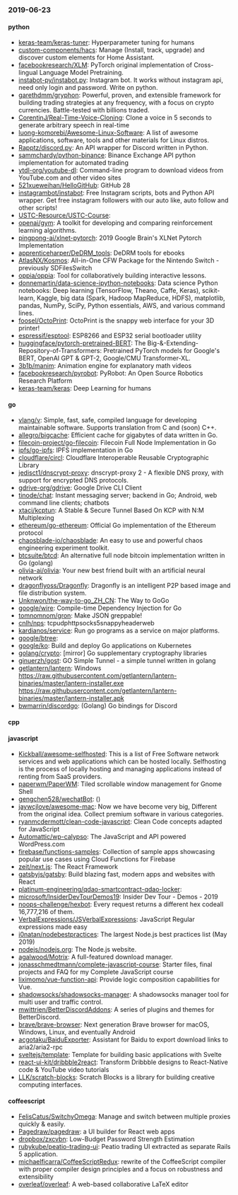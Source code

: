 ### 2019-06-23

#### python
* [keras-team/keras-tuner](https://github.com/keras-team/keras-tuner): Hyperparameter tuning for humans
* [custom-components/hacs](https://github.com/custom-components/hacs): Manage (Install, track, upgrade) and discover custom elements for Home Assistant.
* [facebookresearch/XLM](https://github.com/facebookresearch/XLM): PyTorch original implementation of Cross-lingual Language Model Pretraining.
* [instabot-py/instabot.py](https://github.com/instabot-py/instabot.py): Instagram bot. It works without instagram api, need only login and password. Write on python.
* [garethdmm/gryphon](https://github.com/garethdmm/gryphon): Powerful, proven, and extensible framework for building trading strategies at any frequency, with a focus on crypto currencies. Battle-tested with billions traded.
* [CorentinJ/Real-Time-Voice-Cloning](https://github.com/CorentinJ/Real-Time-Voice-Cloning): Clone a voice in 5 seconds to generate arbitrary speech in real-time
* [luong-komorebi/Awesome-Linux-Software](https://github.com/luong-komorebi/Awesome-Linux-Software): A list of awesome applications, software, tools and other materials for Linux distros.
* [Rapptz/discord.py](https://github.com/Rapptz/discord.py): An API wrapper for Discord written in Python.
* [sammchardy/python-binance](https://github.com/sammchardy/python-binance): Binance Exchange API python implementation for automated trading
* [ytdl-org/youtube-dl](https://github.com/ytdl-org/youtube-dl): Command-line program to download videos from YouTube.com and other video sites
* [521xueweihan/HelloGitHub](https://github.com/521xueweihan/HelloGitHub):  GitHub 28
* [instagrambot/instabot](https://github.com/instagrambot/instabot):  Free Instagram scripts, bots and Python API wrapper. Get free instagram followers with our auto like, auto follow and other scripts!
* [USTC-Resource/USTC-Course](https://github.com/USTC-Resource/USTC-Course): 
* [openai/gym](https://github.com/openai/gym): A toolkit for developing and comparing reinforcement learning algorithms.
* [pingpong-ai/xlnet-pytorch](https://github.com/pingpong-ai/xlnet-pytorch): 2019 Google Brain's XLNet Pytorch Implementation
* [apprenticeharper/DeDRM_tools](https://github.com/apprenticeharper/DeDRM_tools): DeDRM tools for ebooks
* [AtlasNX/Kosmos](https://github.com/AtlasNX/Kosmos): All-in-One CFW Package for the Nintendo Switch - previously SDFilesSwitch
* [oppia/oppia](https://github.com/oppia/oppia): Tool for collaboratively building interactive lessons.
* [donnemartin/data-science-ipython-notebooks](https://github.com/donnemartin/data-science-ipython-notebooks): Data science Python notebooks: Deep learning (TensorFlow, Theano, Caffe, Keras), scikit-learn, Kaggle, big data (Spark, Hadoop MapReduce, HDFS), matplotlib, pandas, NumPy, SciPy, Python essentials, AWS, and various command lines.
* [foosel/OctoPrint](https://github.com/foosel/OctoPrint): OctoPrint is the snappy web interface for your 3D printer!
* [espressif/esptool](https://github.com/espressif/esptool): ESP8266 and ESP32 serial bootloader utility
* [huggingface/pytorch-pretrained-BERT](https://github.com/huggingface/pytorch-pretrained-BERT): The Big-&-Extending-Repository-of-Transformers: Pretrained PyTorch models for Google's BERT, OpenAI GPT & GPT-2, Google/CMU Transformer-XL.
* [3b1b/manim](https://github.com/3b1b/manim): Animation engine for explanatory math videos
* [facebookresearch/pyrobot](https://github.com/facebookresearch/pyrobot): PyRobot: An Open Source Robotics Research Platform
* [keras-team/keras](https://github.com/keras-team/keras): Deep Learning for humans

#### go
* [vlang/v](https://github.com/vlang/v): Simple, fast, safe, compiled language for developing maintainable software. Supports translation from C and (soon) C++.
* [allegro/bigcache](https://github.com/allegro/bigcache): Efficient cache for gigabytes of data written in Go.
* [filecoin-project/go-filecoin](https://github.com/filecoin-project/go-filecoin): Filecoin Full Node Implementation in Go
* [ipfs/go-ipfs](https://github.com/ipfs/go-ipfs): IPFS implementation in Go
* [cloudflare/circl](https://github.com/cloudflare/circl): Cloudflare Interoperable Reusable Cryptographic Library
* [jedisct1/dnscrypt-proxy](https://github.com/jedisct1/dnscrypt-proxy): dnscrypt-proxy 2 - A flexible DNS proxy, with support for encrypted DNS protocols.
* [gdrive-org/gdrive](https://github.com/gdrive-org/gdrive): Google Drive CLI Client
* [tinode/chat](https://github.com/tinode/chat): Instant messaging server; backend in Go; Android, web command line clients; chatbots
* [xtaci/kcptun](https://github.com/xtaci/kcptun): A Stable & Secure Tunnel Based On KCP with N:M Multiplexing
* [ethereum/go-ethereum](https://github.com/ethereum/go-ethereum): Official Go implementation of the Ethereum protocol
* [chaosblade-io/chaosblade](https://github.com/chaosblade-io/chaosblade): An easy to use and powerful chaos engineering experiment toolkit.
* [btcsuite/btcd](https://github.com/btcsuite/btcd): An alternative full node bitcoin implementation written in Go (golang)
* [olivia-ai/olivia](https://github.com/olivia-ai/olivia): Your new best friend built with an artificial neural network
* [dragonflyoss/Dragonfly](https://github.com/dragonflyoss/Dragonfly): Dragonfly is an intelligent P2P based image and file distribution system.
* [Unknwon/the-way-to-go_ZH_CN](https://github.com/Unknwon/the-way-to-go_ZH_CN): The Way to GoGo 
* [google/wire](https://github.com/google/wire): Compile-time Dependency Injection for Go
* [tomnomnom/gron](https://github.com/tomnomnom/gron): Make JSON greppable!
* [cnlh/nps](https://github.com/cnlh/nps): tcpudphttpsocks5snappyheaderweb
* [kardianos/service](https://github.com/kardianos/service): Run go programs as a service on major platforms.
* [google/btree](https://github.com/google/btree): 
* [google/ko](https://github.com/google/ko): Build and deploy Go applications on Kubernetes
* [golang/crypto](https://github.com/golang/crypto): [mirror] Go supplementary cryptography libraries
* [ginuerzh/gost](https://github.com/ginuerzh/gost): GO Simple Tunnel - a simple tunnel written in golang
* [getlantern/lantern](https://github.com/getlantern/lantern): Windows https://raw.githubusercontent.com/getlantern/lantern-binaries/master/lantern-installer.exe  https://raw.githubusercontent.com/getlantern/lantern-binaries/master/lantern-installer.apk
* [bwmarrin/discordgo](https://github.com/bwmarrin/discordgo): (Golang) Go bindings for Discord

#### cpp

#### javascript
* [Kickball/awesome-selfhosted](https://github.com/Kickball/awesome-selfhosted): This is a list of Free Software network services and web applications which can be hosted locally. Selfhosting is the process of locally hosting and managing applications instead of renting from SaaS providers.
* [paperwm/PaperWM](https://github.com/paperwm/PaperWM): Tiled scrollable window management for Gnome Shell
* [gengchen528/wechatBot](https://github.com/gengchen528/wechatBot): ()
* [jaywcjlove/awesome-mac](https://github.com/jaywcjlove/awesome-mac):  Now we have become very big, Different from the original idea. Collect premium software in various categories.
* [ryanmcdermott/clean-code-javascript](https://github.com/ryanmcdermott/clean-code-javascript):  Clean Code concepts adapted for JavaScript
* [Automattic/wp-calypso](https://github.com/Automattic/wp-calypso): The JavaScript and API powered WordPress.com
* [firebase/functions-samples](https://github.com/firebase/functions-samples): Collection of sample apps showcasing popular use cases using Cloud Functions for Firebase
* [zeit/next.js](https://github.com/zeit/next.js): The React Framework
* [gatsbyjs/gatsby](https://github.com/gatsbyjs/gatsby): Build blazing fast, modern apps and websites with React
* [platinum-engineering/qdao-smartcontract-qdao-locker](https://github.com/platinum-engineering/qdao-smartcontract-qdao-locker): 
* [microsoft/InsiderDevTourDemos19](https://github.com/microsoft/InsiderDevTourDemos19): Insider Dev Tour - Demos - 2019
* [noops-challenge/hexbot](https://github.com/noops-challenge/hexbot): Every request returns a different hex codeall 16,777,216 of them.
* [VerbalExpressions/JSVerbalExpressions](https://github.com/VerbalExpressions/JSVerbalExpressions): JavaScript Regular expressions made easy
* [i0natan/nodebestpractices](https://github.com/i0natan/nodebestpractices):  The largest Node.js best practices list (May 2019)
* [nodejs/nodejs.org](https://github.com/nodejs/nodejs.org): The Node.js website.
* [agalwood/Motrix](https://github.com/agalwood/Motrix): A full-featured download manager.
* [jonasschmedtmann/complete-javascript-course](https://github.com/jonasschmedtmann/complete-javascript-course): Starter files, final projects and FAQ for my Complete JavaScript course
* [liximomo/vue-function-api](https://github.com/liximomo/vue-function-api): Provide logic composition capabilities for Vue.
* [shadowsocks/shadowsocks-manager](https://github.com/shadowsocks/shadowsocks-manager): A shadowsocks manager tool for multi user and traffic control.
* [mwittrien/BetterDiscordAddons](https://github.com/mwittrien/BetterDiscordAddons): A series of plugins and themes for BetterDiscord.
* [brave/brave-browser](https://github.com/brave/brave-browser): Next generation Brave browser for macOS, Windows, Linux, and eventually Android
* [acgotaku/BaiduExporter](https://github.com/acgotaku/BaiduExporter): Assistant for Baidu to export download links to aria2/aria2-rpc
* [sveltejs/template](https://github.com/sveltejs/template): Template for building basic applications with Svelte
* [react-ui-kit/dribbble2react](https://github.com/react-ui-kit/dribbble2react): Transform Dribbble designs to React-Native code & YouTube video tutorials
* [LLK/scratch-blocks](https://github.com/LLK/scratch-blocks): Scratch Blocks is a library for building creative computing interfaces.

#### coffeescript
* [FelisCatus/SwitchyOmega](https://github.com/FelisCatus/SwitchyOmega): Manage and switch between multiple proxies quickly & easily.
* [Pagedraw/pagedraw](https://github.com/Pagedraw/pagedraw): a UI builder for React web apps
* [dropbox/zxcvbn](https://github.com/dropbox/zxcvbn): Low-Budget Password Strength Estimation
* [rubykube/peatio-trading-ui](https://github.com/rubykube/peatio-trading-ui): Peatio trading UI extracted as separate Rails 5 application.
* [michaelficarra/CoffeeScriptRedux](https://github.com/michaelficarra/CoffeeScriptRedux):  rewrite of the CoffeeScript compiler with proper compiler design principles and a focus on robustness and extensibility
* [overleaf/overleaf](https://github.com/overleaf/overleaf): A web-based collaborative LaTeX editor
